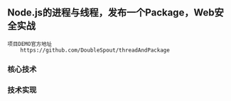 ## Node.js的进程与线程，发布一个Package，Web安全实战

	项目DEMO官方地址
		https://github.com/DoubleSpout/threadAndPackage


### 核心技术
	
	

### 技术实现
